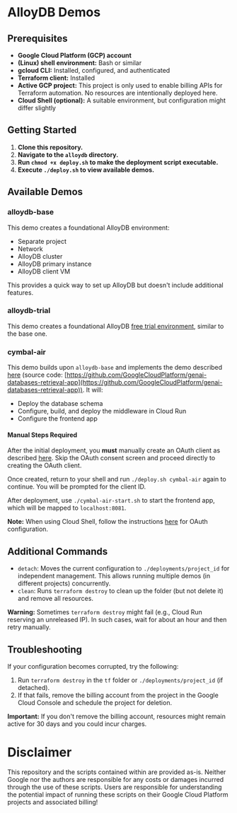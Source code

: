 # AlloyDB Demos

## Prerequisites

* **Google Cloud Platform (GCP) account**
* **(Linux) shell environment:** Bash or similar
* **gcloud CLI:** Installed, configured, and authenticated
* **Terraform client:** Installed
* **Active GCP project:** This project is only used to enable billing APIs for Terraform automation. No resources are intentionally deployed here.
* **Cloud Shell (optional):** A suitable environment, but configuration might differ slightly


## Getting Started

1. **Clone this repository.**
2. **Navigate to the `alloydb` directory.**
3. **Run `chmod +x deploy.sh` to make the deployment script executable.**
4. **Execute `./deploy.sh` to view available demos.**


## Available Demos

### alloydb-base

This demo creates a foundational AlloyDB environment:

* Separate project
* Network
* AlloyDB cluster
* AlloyDB primary instance
* AlloyDB client VM

This provides a quick way to set up AlloyDB but doesn't include additional features.

### alloydb-trial

This demo creates a foundational AlloyDB [free trial environment](https://cloud.google.com/alloydb/docs/free-trial-cluster), similar to the base one.


### cymbal-air

This demo builds upon `alloydb-base` and implements the demo described [here](https://codelabs.developers.google.com/codelabs/genai-db-retrieval-app) (source code: [https://github.com/GoogleCloudPlatform/genai-databases-retrieval-app](https://github.com/GoogleCloudPlatform/genai-databases-retrieval-app)). It will:

* Deploy the database schema
* Configure, build, and deploy the middleware in Cloud Run
* Configure the frontend app

#### Manual Steps Required

After the initial deployment, you **must** manually create an OAuth client as described [here](https://codelabs.developers.google.com/codelabs/genai-db-retrieval-app#7). Skip the OAuth consent screen and proceed directly to creating the OAuth client.

Once created, return to your shell and run `./deploy.sh cymbal-air` again to continue. You will be prompted for the client ID.

After deployment, use `./cymbal-air-start.sh` to start the frontend app, which will be mapped to `localhost:8081`.

**Note:** When using Cloud Shell, follow the instructions [here](https://codelabs.developers.google.com/codelabs/genai-db-retrieval-app#connecting-from-cloud-shell) for OAuth configuration.



## Additional Commands

* `detach`: Moves the current configuration to `./deployments/project_id` for independent management. This allows running multiple demos (in different projects) concurrently.
* `clean`: Runs `terraform destroy` to clean up the folder (but not delete it) and remove all resources.

**Warning:** Sometimes `terraform destroy` might fail (e.g., Cloud Run reserving an unreleased IP). In such cases, wait for about an hour and then retry manually.

## Troubleshooting

If your configuration becomes corrupted, try the following:

1. Run `terraform destroy` in the `tf` folder or `./deployments/project_id` (if detached).
2. If that fails, remove the billing account from the project in the Google Cloud Console and schedule the project for deletion.

**Important:** If you don't remove the billing account, resources might remain active for 30 days and you could incur charges.


# Disclaimer

This repository and the scripts contained within are provided as-is. Neither Google nor the authors are responsible for any costs or damages incurred through the use of these scripts. Users are responsible for understanding the potential impact of running these scripts on their Google Cloud Platform projects and associated billing!

